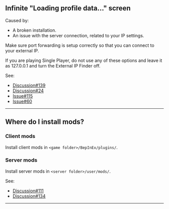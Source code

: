 ## Infinite "Loading profile data..." screen

Caused by: 
- A broken installation.
- An issue with the server connection, related to your IP settings.

Make sure port forwarding is setup correctly so that you can connect to your external IP.

If you are playing Single Player, do not use any of these options and leave it as 127.0.0.1 and turn the External IP Finder off.

See: 
- [Discussion#139](https://github.com/paulov-t/SIT.Core/discussions/139)
- [Discussion#24](https://github.com/paulov-t/SIT.Core/discussions/24)
- [Issue#115](https://github.com/paulov-t/SIT.Core/issues/115)
- [Issue#60](https://github.com/paulov-t/SIT.Core/issues/60#issuecomment-1560461446)

---

## Where do I install mods?

### Client mods

Install client mods in `<game folder>/BepInEx/plugins/`.

### Server mods

Install server mods in `<server folder>/user/mods/`.

See:
- [Discussion#111](https://github.com/paulov-t/SIT.Core/discussions/111)
- [Discussion#134](https://github.com/paulov-t/SIT.Core/discussions/134)

---
